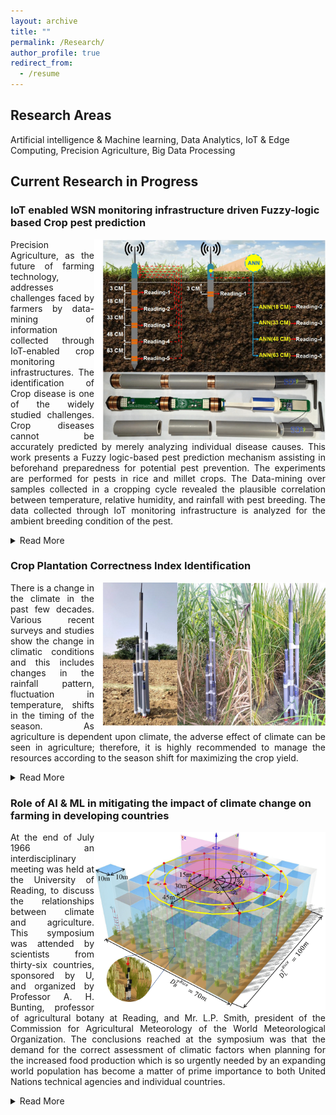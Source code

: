 ```yaml
---
layout: archive 
title: ""
permalink: /Research/
author_profile: true
redirect_from:
  - /resume
---
```


## Research Areas 
Artificial intelligence & Machine learning,	Data Analytics, IoT & Edge Computing,	Precision Agriculture, Big Data Processing

## Current Research in Progress

### **IoT enabled WSN monitoring infrastructure driven Fuzzy-logic based Crop pest prediction**
<p align="justify"> <img align="right" src="/images/soil1.png" width="370">
Precision Agriculture, as the future of farming technology, addresses challenges faced by farmers by data-mining of information collected through IoT-enabled crop monitoring infrastructures. The identification of Crop disease is one of the widely studied challenges. Crop diseases cannot be accurately predicted by merely analyzing individual disease causes. This work presents a Fuzzy logic-based pest prediction mechanism assisting in beforehand preparedness for potential pest prevention. The experiments are performed for pests in rice and millet crops. The Data-mining over samples collected in a cropping cycle revealed the plausible correlation between temperature, relative humidity, and rainfall with pest breeding. The data collected through IoT monitoring infrastructure is analyzed for the ambient breeding condition of the pest. 
  
<details>
 <summary>Read More</summary>
These conditions are then employed to design the knowledge base of the fuzzy system. More specifically, the linguistic variables of the fuzzy membership function are optimized using a genetic algorithm for close prediction of pest breeding in given environmental conditions. The work verified that the weather factors have a strong impact on the occurrence of pests and diseases, and the fuzzy logic-based pest predication through IoT application development services will help farmers to take precautionary measures beforehand.
Despite using chemical pesticides and various non-chemical methods like crop rotation and genetic improvement of the crop, more than 40% of the total food produced is destroyed every year by weeds, molds, and other pests. As the world’s population has grown significantly and will continue to grow, by the middle of this century, it is estimated that the world will require more than 70% of its food. The use of pesticides and fungicides not only generates high costs for farmers but also pollutes the environment. The productivity and profitability of crops are reduced by all types of pathogens like insects, weeds, fungi, viruses, and mites. Therefore, usage should be reduced. In short, looking at the productivity and quality of crops, pollution, and pesticide costs, we can understand the importance of IoT Predictive Systems. Various works in the literature show the correlation between crop growth stages, weather conditions, and pest growing conditions. Despite the association between these three entities, there is no doubt that climate is a vital factor that operates between pests and crops. It is possible to develop a prediction system only after understanding this relationship to reduce pest growth. Various studies have reported that meteorological factors like rainfall, temperature, humidity, condensation, and precipitation have a direct influence on the pests growing conditions. Some analysis also states temperature and rainfall as significant factors for pest growth. For example, the growth of certain pests increases when the climate is hot and humid. It has also been observed that an increase in rainfall also helps in the spread of plant diseases. Hence, there is a need to monitoring meteorological data such as rain, moisture, and condensation to take beforehand preventive measures for the possible occurrence of the pest and frequency of pesticide and fungicide use.
</details></p>

### **Crop Plantation Correctness Index Identification**
<p align="justify"> <img align="right" src="/images/soil2.png" width="370">
There is a change in the climate in the past few decades. Various recent surveys and studies show the change in climatic conditions and this includes changes in the rainfall pattern, fluctuation in temperature, shifts in the timing of the season. As agriculture is dependent upon climate, the adverse effect of climate can be seen in agriculture; therefore, it is highly recommended to manage the resources according to the season shift for maximizing the crop yield.
  
<details>
 <summary>Read More</summary>
The weather directly influences agriculture, starting from the sowing of the seed to the harvest of the crop. Hence, well-planned and well-scheduled planting date is a must requirement for higher productivity; this will help efficient utilization of resources like water for irrigation, fertilizers, and pesticides and increase the farmers’ profit. At present, farmers generally follow a fixed planting schedule, which they are practicing for years. As there is a shift in the climatic conditions, a planting schedule based on the previous knowledge can lead to a decline in production, loss in labor cost, depletion of soil fertility, etc. The simplest way to face this challenge is to change the planting schedule. Considering the past year’s data and knowing the amount of climate shift can help in preparing a cropping schedule. Various studies also support the importance of selecting a correct planting date, which also helps in proper water management.
</details></p>

### **Role of AI & ML in mitigating the impact of climate change on farming in developing countries**
<p align="justify"> <img align="right" src="/images/soil3.png" width="370">
At the end of July 1966 an interdisciplinary meeting was held at the University of Reading, to discuss the relationships between climate and agriculture. This symposium was attended by scientists from thirty-six countries, sponsored by U, and organized by Professor A. H. Bunting, professor of agricultural botany at Reading, and Mr. L.P. Smith, president of the Commission for Agricultural Meteorology of the World Meteorological Organization. The conclusions reached at the symposium was that the demand for the correct assessment of climatic factors when planning for the increased food production which is so urgently needed by an expanding world population has become a matter of prime importance to both United Nations technical agencies and individual countries.

<details>
 <summary>Read More</summary>
Time is short, and if the fundamental scientific knowledge is as yet so incomplete that it cannot point immediately to the best solution to any specific problem, at the very least it should be adequate to avoid errors. The cost of the mis-use of land is no longer measured in terms of money, but in human lives. The “Internet of Things” (IoT) is a highly promising family of technologies which is capable of offering many solutions towards the modernization of agriculture. Scientific groups and research institutions, as well as the industry, are in a race trying to deliver more and more IoT products to the agricultural business stakeholders, and, eventually, lay the foundations to have a clear role when IoT becomes a mainstream technology. At the same time Cloud Computing, which is already very popular, and Fog Computing provide sufficient resources and solutions to sustain, store and analyses the huge amounts of data generated by IoT devices. The management and analysis of IoT data (“Big Data”) can be used to automate processes, predict situations and improve many activities, even in real-time. Moreover, the concept of interoperability among heterogeneous devices inspired the creation of the appropriate tools, with which new applications and services can be created and give an added value to the data flows produced at the edge of the network. The agricultural sector was highly affected by Wireless Sensor Network (WSN) technologies and is expected to be equally benefited by the IoT.
</details></p>
